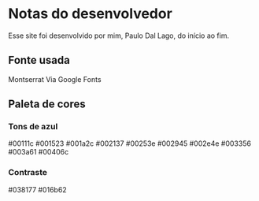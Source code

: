 <h1>Notas do desenvolvedor</h1>

Esse site foi desenvolvido por mim, Paulo Dal Lago, do início ao fim.

<h2>Fonte usada</h2>
Montserrat
Via Google Fonts

<h2>Paleta de cores</h2>

<h3>Tons de azul</h3>
#00111c
#001523
#001a2c
#002137
#00253e
#002945
#002e4e
#003356
#003a61
#00406c 

<h3>Contraste</h3>
#038177
#016b62
